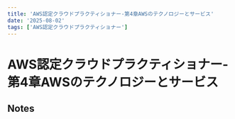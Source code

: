 ```yaml
---
title: 'AWS認定クラウドプラクティショナー-第4章AWSのテクノロジーとサービス'
date: '2025-08-02'
tags: ['AWS認定クラウドプラクティショナー']
---
```


# AWS認定クラウドプラクティショナー-第4章AWSのテクノロジーとサービス

## Notes